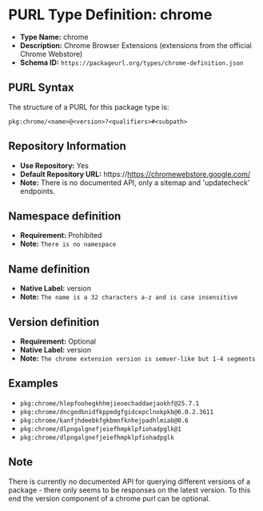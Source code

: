 <!--  NOTE: Auto-generated from the JSON PURL type definition.
Do not manually edit this file. Edit the JSON type definition instead. -->

# PURL Type Definition: chrome

- **Type Name:** chrome
- **Description:** Chrome Browser Extensions (extensions from the official Chrome Webstore)
- **Schema ID:** `https://packageurl.org/types/chrome-definition.json`

## PURL Syntax

The structure of a PURL for this package type is:

    pkg:chrome/<name>@<version>?<qualifiers>#<subpath>

## Repository Information

- **Use Repository:** Yes
- **Default Repository URL:** https://https://chromewebstore.google.com/
- **Note:** There is no documented API, only a sitemap and 'updatecheck' endpoints.

## Namespace definition

- **Requirement:** Prohibited
- **Note:** `There is no namespace`

## Name definition

- **Native Label:** version
- **Note:** `The name is a 32 characters a-z and is case insensitive`

## Version definition

- **Requirement:** Optional
- **Native Label:** version
- **Note:** `The chrome extension version is semver-like but 1-4 segments`

## Examples

- `pkg:chrome/hlepfoohegkhhmjieoechaddaejaokhf@25.7.1`
- `pkg:chrome/dncgedbnidfkppmdgfgidcepclnokpkb@6.0.2.3611`
- `pkg:chrome/kanfjhdeebkfgkbmnfknhejpadhlmiab@0.6`
- `pkg:chrome/dlpngalgnefjeiefhmpklpfiohadpglk@1`
- `pkg:chrome/dlpngalgnefjeiefhmpklpfiohadpglk`

## Note

There is currently no documented API for querying different versions of a package - there only seems to be responses on the latest version. To this end the version component of a chrome purl can be optional.
